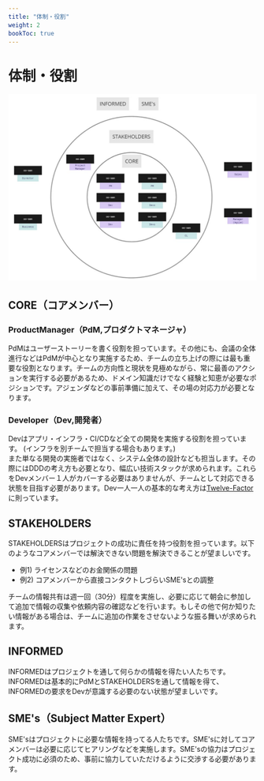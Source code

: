 ```yaml
---
title: "体制・役割"
weight: 2
bookToc: true
---
```


# 体制・役割

![role](RoleSample.jpg)

## CORE（コアメンバー）
### ProductManager（PdM,プロダクトマネージャ）
PdMはユーザーストーリーを書く役割を担っています。その他にも、会議の全体進行などはPdMが中心となり実施するため、チームの立ち上げの際には最も重要な役割となります。チームの方向性と現状を見極めながら、常に最善のアクションを実行する必要があるため、ドメイン知識だけでなく経験と知恵が必要なポジションです。アジェンダなどの事前準備に加えて、その場の対応力が必要となります。

### Developer（Dev,開発者）
Devはアプリ・インフラ・CI/CDなど全ての開発を実施する役割を担っています。 (インフラを別チームで担当する場合もあります。)  
また単なる開発の実施者ではなく、システム全体の設計なども担当します。その際にはDDDの考え方も必要となり、幅広い技術スタックが求められます。これらをDevメンバー１人がカバーする必要はありませんが、チームとして対応できる状態を目指す必要があります。Dev一人一人の基本的な考え方は[Twelve-Factor](https://12factor.net/ja/)に則っています。
    
## STAKEHOLDERS
STAKEHOLDERSはプロジェクトの成功に責任を持つ役割を担っています。以下のようなコアメンバーでは解決できない問題を解決できることが望ましいです。
- 例1) ライセンスなどのお金関係の問題
- 例2) コアメンバーから直接コンタクトしづらいSME'sとの調整  

チームの情報共有は週一回（30分）程度を実施し、必要に応じて朝会に参加して追加で情報の収集や依頼内容の確認などを行います。もしその他で何か知りたい情報がある場合は、チームに追加の作業をさせないような振る舞いが求められます。

## INFORMED
INFORMEDはプロジェクトを通して何らかの情報を得たい人たちです。INFORMEDは基本的にPdMとSTAKEHOLDERSを通して情報を得て、INFORMEDの要求をDevが意識する必要のない状態が望ましいです。

## SME's（Subject Matter Expert）
SME'sはプロジェクトに必要な情報を持ってる人たちです。SME'sに対してコアメンバーは必要に応じてヒアリングなどを実施します。SME'sの協力はプロジェクト成功に必須のため、事前に協力していただけるように交渉する必要があります。